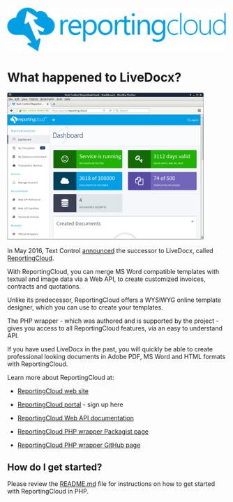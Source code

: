 ![Logo](../media/rc_logo_512.png)

# What happened to LiveDocx?

![ReportingCloud dashboard](../media/rc_dashboard_450.png)

In May 2016, Text Control [announced](http://www.textcontrol.com/en_US/blog/archive/20160525/) the successor to LiveDocx, called [ReportingCloud](http://www.reporting.cloud/).

With ReportingCloud, you can merge MS Word compatible templates with textual and image data via a Web API, to create customized invoices, contracts and quotations.
 
Unlike its predecessor, ReportingCloud offers a WYSIWYG online template designer, which you can use to create your templates.

The PHP wrapper - which was authored and is supported by the project - gives you access to all ReportingCloud features, via an easy to understand API.

If you have used LiveDocx in the past, you will quickly be able to create professional looking documents in Adobe PDF, MS Word and HTML formats with ReportingCloud.

Learn more about ReportingCloud at:
 
* [ReportingCloud web site](http://www.reporting.cloud/)
 
* [ReportingCloud portal](https://portal.reporting.cloud/) - sign up here 

* [ReportingCloud Web API documentation](https://portal.reporting.cloud/Documentation/Reference/)

* [ReportingCloud PHP wrapper Packagist page](https://packagist.org/packages/textcontrol/txtextcontrol-reportingcloud)

* [ReportingCloud PHP wrapper GitHub page](https://github.com/TextControl/txtextcontrol-reportingcloud-php)

## How do I get started?

Please review the [README.md](../README.md) file for instructions on how to get started with ReportingCloud in PHP.